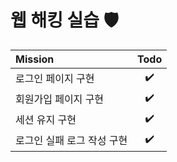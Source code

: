 # 웹 해킹 실습 🛡️

| Mission                                                                                     | Todo |
| :------------------------------------------------------------------------------------------ | :--: |
| 로그인 페이지 구현                             |  ✔️  |
| 회원가입 페이지 구현   |  ✔️  |
| 세션 유지 구현     |  ✔️  |
| 로그인 실패 로그 작성 구현     |  ✔️  |
